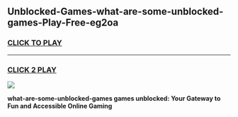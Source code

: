 
## Unblocked-Games-what-are-some-unblocked-games-Play-Free-eg2oa
<h3>
<a href="https://premium76.site?title=what-are-some-unblocked-games&ref=18A1">CLICK TO PLAY</a></h3>
<hr>

<h3>
<a href="https://premium76.site?title=what-are-some-unblocked-games&ref=18A1">CLICK 2 PLAY</a>
  
</h3>

<a href="https://premium76.site?title=what-are-some-unblocked-games&ref=18A1"><img src="https://clearcache.store/games.png"></a>


**what-are-some-unblocked-games games unblocked: Your Gateway to Fun and Accessible Online Gaming**
